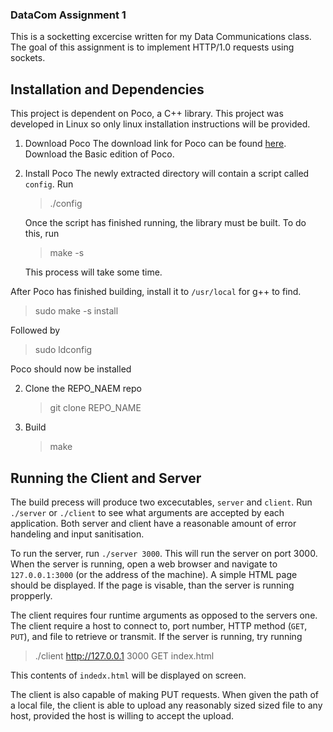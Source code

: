 ### DataCom Assignment 1

This is a socketting excercise written for my Data Communications class. The goal of this assignment is to implement HTTP/1.0 requests using sockets.

## Installation and Dependencies

   This project is dependent on Poco, a C++ library. This project was developed in Linux so only linux installation instructions will be provided.

  
1. Download Poco
   The download link for Poco can be found [here](http://pocoproject.org/download/index.html). Download the Basic edition of Poco.
 
2. Install Poco
   The newly extracted directory will contain a script called  `config`. Run 
   > ./config

   Once the script has finished running, the library must be built. To do this, run
   > make -s

   This process will take some time.  
  

  After Poco has finished building, install it to `/usr/local` for g++ to find.
  > sudo make -s install

  Followed by
  > sudo ldconfig  

  Poco should now be installed
  
2. Clone the REPO_NAEM repo
   > git clone REPO_NAME

3. Build
   > make

## Running the Client and Server
   
   The build precess will produce two excecutables, `server` and `client`. Run `./server` or `./client` to see what arguments are accepted by each application. Both server and client have a reasonable amount of error handeling and input sanitisation.

   To run the server, run `./server 3000`. This will run the server on port 3000. When the server is running, open a web browser and navigate to  `127.0.0.1:3000` (or the address of the machine). A simple HTML page should be displayed. If the page is visable, than the server is running propperly. 

   The client requires four runtime arguments as opposed to the servers one. The client require a host to connect to, port number, HTTP method (`GET`, `PUT`), and file to retrieve or transmit. If the server is running, try running
   > ./client http://127.0.0.1 3000 GET index.html

   This contents of `indedx.html` will be displayed on screen.

   The client is also capable of making PUT requests. When given the path of a local file, the client is able to upload any reasonably sized sized file to any host, provided the host is willing to accept the upload. 
##
 
